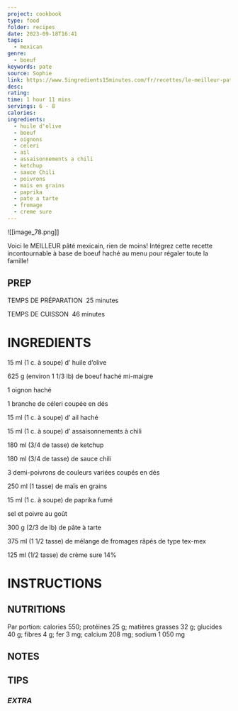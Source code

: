 ```yaml
---
project: cookbook
type: food
folder: recipes
date: 2023-09-18T16:41
tags:
  - mexican
genre:
  - boeuf
keywords: pate
source: Sophie
link: https://www.5ingredients15minutes.com/fr/recettes/le-meilleur-pate-mexicain/?gallery=227439
desc: 
rating: 
time: 1 hour 11 mins
servings: 6 - 8
calories: 
ingredients:
  - huile d'olive
  - boeuf
  - oignons
  - celeri
  - ail
  - assaisonnements a chili
  - ketchup
  - sauce Chili
  - poivrons
  - mais en grains
  - paprika
  - pate a tarte
  - fromage
  - creme sure
---
```


![[image_78.png]]

Voici le MEILLEUR pâté mexicain, rien de moins! Intégrez cette recette incontournable à base de boeuf haché au menu pour régaler toute la famille!


## PREP

TEMPS DE PRÉPARATION  25 minutes

TEMPS DE CUISSON  46 minutes

# INGREDIENTS

15 ml (1 c. à soupe) d’ huile d’olive

625 g (environ 1 1/3 lb) de boeuf haché mi-maigre

1 oignon haché

1 branche de céleri coupée en dés

15 ml (1 c. à soupe) d’ ail haché

15 ml (1 c. à soupe) d’ assaisonnements à chili

180 ml (3/4 de tasse) de ketchup

180 ml (3/4 de tasse) de sauce chili

3 demi-poivrons de couleurs variées coupés en dés

250 ml (1 tasse) de maïs en grains

15 ml (1 c. à soupe) de paprika fumé

sel et poivre au goût

300 g (2/3 de lb) de pâte à tarte

375 ml (1 1/2 tasse) de mélange de fromages râpés de type tex-mex

125 ml (1/2 tasse) de crème sure 14%



# INSTRUCTIONS



## NUTRITIONS

Par portion: calories 550; protéines 25 g; matières grasses 32 g; glucides 40 g; fibres 4 g; fer 3 mg; calcium 208 mg; sodium 1 050 mg


## NOTES



## TIPS



### *EXTRA*



